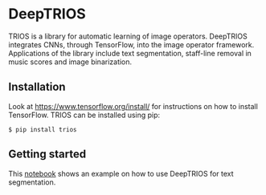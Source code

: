 # DeepTRIOS
 
TRIOS is a library for automatic learning of image operators. DeepTRIOS integrates CNNs, through TensorFlow, into the image operator framework. Applications of the library include text segmentation, staff-line removal in music scores and image binarization.


## Installation
Look at https://www.tensorflow.org/install/ for instructions on how to install TensorFlow. 
TRIOS can be installed using pip:

```
$ pip install trios
```

## Getting started
This [notebook](/cnn_trioslib.ipynb/) shows an example on how to use DeepTRIOS for text segmentation.

